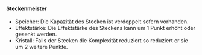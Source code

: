 #### Steckenmeister

* Speicher: Die Kapazität des Stecken ist verdoppelt sofern vorhanden.
* Effektstärke: Die Effektstärke des Steckens kann um 1 Punkt erhöht oder gesenkt werden.
* Kristall: Falls der Stecken die Komplexität reduziert so reduziert er sie um 2 weitere Punkte.
